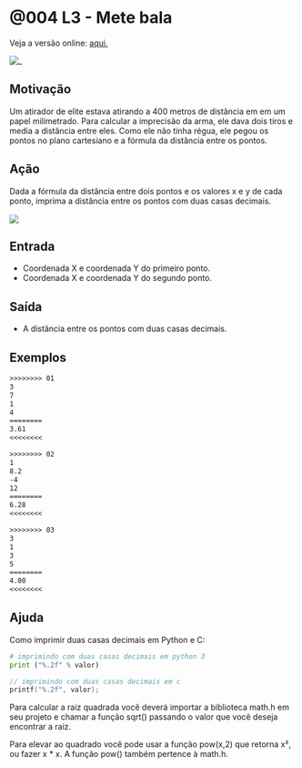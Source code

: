 # @004 L3 - Mete bala

Veja a versão online: [aqui.](https://github.com/qxcodefup/arcade/blob/master/base/004/Readme.md)

![_](https://raw.githubusercontent.com/qxcodefup/arcade/master/base/004/cover.jpg)

## Motivação

Um atirador de elite estava atirando a 400 metros de distância em em um papel milimetrado.
Para calcular a imprecisão da arma, ele dava dois tiros e media a distância entre eles.
Como ele não tinha régua, ele pegou os pontos no plano cartesiano e a fórmula
da distância entre os pontos.

## Ação

Dada a fórmula da distância entre dois pontos e os valores x e y de cada ponto, imprima a distância entre os pontos com duas casas decimais.

<img style="transform: translateY(0.1em);" src="https://render.githubusercontent.com/render/math?math=d_%7BAB%7D%3D%5Csqrt%7B(X_B-X_A)%5E2%2B(Y_B-Y_A)%5E2%7D">

## Entrada

* Coordenada X e coordenada Y do primeiro ponto.
* Coordenada X e coordenada Y do segundo ponto.

## Saída

* A distância entre os pontos com duas casas decimais.

## Exemplos

```txt
>>>>>>>> 01
3
7
1
4
========
3.61
<<<<<<<<

>>>>>>>> 02
1
8.2
-4
12
========
6.28
<<<<<<<<

>>>>>>>> 03
3
1
3
5
========
4.00
<<<<<<<<

```

## Ajuda

Como imprimir duas casas decimais em Python e C:

```py
# imprimindo com duas casas decimais em python 3
print ("%.2f" % valor)
```

```c
// imprimindo com duas casas decimais em c 
printf("%.2f", valor);
```

Para calcular a raiz quadrada você deverá importar a biblioteca math.h em seu projeto e chamar a função sqrt() passando o valor que você deseja encontrar a raiz.

Para elevar ao quadrado você pode usar a função pow(x,2) que retorna x², ou fazer x * x. A função pow() também pertence à math.h.
